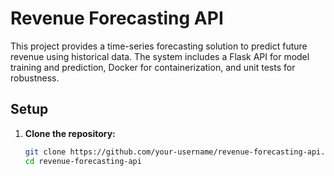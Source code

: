 # Revenue Forecasting API

This project provides a time-series forecasting solution to predict future revenue using historical data. The system includes a Flask API for model training and prediction, Docker for containerization, and unit tests for robustness.

## Setup

1. **Clone the repository:**
   ```bash
   git clone https://github.com/your-username/revenue-forecasting-api.git
   cd revenue-forecasting-api
  
